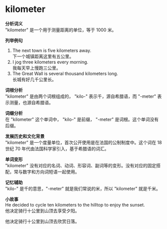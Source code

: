 # kilometer

**分析词义**  
"kilometer" 是一个用于测量距离的单位，等于 1000 米。

  

**列举例句**

  

1.  The next town is five kilometers away.  
    下一个城镇距离这里有五公里。
2.  I jog three kilometers every morning.  
    我每天早上慢跑三公里。
3.  The Great Wall is several thousand kilometers long.  
    长城有好几千公里长。

  

**词根分析**  
"kilometer" 是由两个词根组成的， "kilo-" 表示千，源自希腊语，而 "-meter" 表示测量，也源自希腊语。

  

**词缀分析**  
在 "kilometer" 这个单词中， "kilo-" 是前缀， "-meter" 是词根。这个单词没有后缀。

  

**发展历史和文化背景**  
"kilometer" 是一个度量单位，首次公开使用是在法国的公制制度中。这个词在 18 世纪 70 年代由法国科学家引入，基于希腊语的词汇。

  

**单词变形**  
"kilometer" 没有对应的名词、动词、形容词、副词等的变形。没有对应的固定搭配，常与数字和方向词短语一起使用。

  

**记忆辅助**  
"kilo-" 是千的意思，"-meter" 就是我们常说的米，所以 "kilometer" 就是千米。

  

**小故事**  
He decided to cycle ten kilometers to the hilltop to enjoy the sunset.  
他决定骑行十公里到山顶去享受夕阳。

  

他决定骑行十公里到山顶去欣赏日落。
